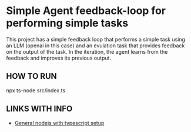 # Simple Agent feedback-loop for performing simple tasks

This project has a simple feedback loop that performs a simple task using an LLM (openai in this case) and an evulation task that provides feedback on the output of the task. In the iteration, the agent learns from the feedback and improves its previous output.

## HOW TO RUN

npx ts-node src/index.ts



## LINKS WITH INFO

- [General nodejs with typescript setup](https://blog.logrocket.com/how-to-set-up-node-typescript-express/)
